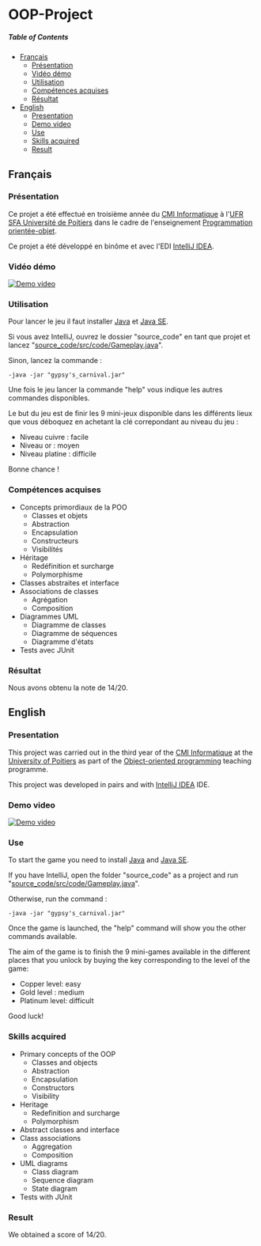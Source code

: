 # OOP-Project

##### Table of Contents
* [Français](#fr)
  * [Présentation](#fr_pr)
  * [Vidéo démo](#fr_vi)
  * [Utilisation](#fr_ut)
  * [Compétences acquises](#fr_cp)
  * [Résultat](#fr_rs)
* [English](#en)
  * [Presentation](#en_pr)
  * [Demo video](#en_vi)
  * [Use](#en_u)
  * [Skills acquired](#en_sk)
  * [Result](#en_rs)

<a name="fr"/>

## Français

<a name="fr_pr"/>

### Présentation

Ce projet a été effectué en troisième année du [CMI Informatique](http://formations.univ-poitiers.fr/fr/index/autre-diplome-niveau-master-AM/autre-diplome-niveau-master-AM/cmi-informatique-JD2XQGVY.html) à l'[UFR SFA Université de Poitiers](https://sfa.univ-poitiers.fr/) dans le cadre de l'enseignement [Programmation orientée-objet](http://formations.univ-poitiers.fr/fr/index/autre-diplome-niveau-master-AM/autre-diplome-niveau-master-AM/cmi-informatique-JD2XQGVY/specialite-s5-JD2XSMB7/programmation-orientee-objet-JB1YGRBD.html).

Ce projet a été développé en binôme et avec l'EDI [IntelliJ IDEA](https://www.jetbrains.com/fr-fr/idea/).

<a name="fr_vi"/>

### Vidéo démo

[![Demo video](https://j.gifs.com/gZA37l.gif)](https://www.youtube.com/watch?v=509DwE4Tuf0)

<a name="fr_ut"/>

### Utilisation

Pour lancer le jeu il faut installer [Java](https://www.java.com/fr/download/help/download_options.html) et [Java SE](https://www.oracle.com/java/technologies/java-se-glance.html).

Si vous avez IntelliJ, ouvrez le dossier "source_code" en tant que projet et lancez "[source_code/src/code/Gameplay.java](https://github.com/SauzeauYannis/OOP-Project/blob/main/source_code/src/code/Gameplay.java)".

Sinon, lancez la commande :

```shell
-java -jar "gypsy's_carnival.jar"
```

Une fois le jeu lancer la commande "help" vous indique les autres commandes disponibles.

Le but du jeu est de finir les 9 mini-jeux disponible dans les différents lieux que vous déboquez en achetant la clé correpondant au niveau du jeu :
* Niveau cuivre : facile
* Niveau or : moyen
* Niveau platine : difficile

Bonne chance !

<a name="fr_cp"/>

### Compétences acquises

* Concepts primordiaux de la POO
  * Classes et objets
  * Abstraction
  * Encapsulation
  * Constructeurs
  * Visibilités
* Héritage
  * Redéfinition et surcharge
  * Polymorphisme
* Classes abstraites et interface
* Associations de classes
  * Agrégation
  * Composition
* Diagrammes UML
  * Diagramme de classes
  * Diagramme de séquences
  * Diagramme d'états
* Tests avec JUnit

<a name="fr_rs"/>

### Résultat

Nous avons obtenu la note de 14/20.

<a name="en"/>

## English

<a name="en_pr"/>

### Presentation

This project was carried out in the third year of the [CMI Informatique](http://formations.univ-poitiers.fr/fr/index/autre-diplome-niveau-master-AM/autre-diplome-niveau-master-AM/cmi-informatique-JD2XQGVY.html) at the [University of Poitiers](https://www.univ-poitiers.fr/en/) as part of the [Object-oriented programming](http://formations.univ-poitiers.fr/fr/index/autre-diplome-niveau-master-AM/autre-diplome-niveau-master-AM/cmi-informatique-JD2XQGVY/specialite-s5-JD2XSMB7/programmation-orientee-objet-JB1YGRBD.html) teaching programme.

This project was developed in pairs and with [IntelliJ IDEA](https://www.jetbrains.com/idea/) IDE.

<a name="en_vi"/>

### Demo video

[![Demo video](https://j.gifs.com/gZA37l.gif)](https://www.youtube.com/watch?v=509DwE4Tuf0)

<a name="en_u"/>

### Use

To start the game you need to install [Java](https://www.java.com/fr/download/help/download_options.html) and [Java SE](https://www.oracle.com/java/technologies/java-se-glance.html).

If you have IntelliJ, open the folder "source_code" as a project and run "[source_code/src/code/Gameplay.java](https://github.com/SauzeauYannis/OOP-Project/blob/main/source_code/src/code/Gameplay.java)".

Otherwise, run the command :

```shell
-java -jar "gypsy's_carnival.jar"
```

Once the game is launched, the "help" command will show you the other commands available.

The aim of the game is to finish the 9 mini-games available in the different places that you unlock by buying the key corresponding to the level of the game:
* Copper level: easy
* Gold level : medium
* Platinum level: difficult

Good luck!

<a name="en_sk"/>

### Skills acquired
* Primary concepts of the OOP
  * Classes and objects
  * Abstraction
  * Encapsulation
  * Constructors
  * Visibility
* Heritage
  * Redefinition and surcharge
  * Polymorphism
* Abstract classes and interface
* Class associations
  * Aggregation
  * Composition
* UML diagrams
  * Class diagram
  * Sequence diagram
  * State diagram
* Tests with JUnit
  
<a name="en_rs"/>

### Result

We obtained a score of 14/20.
